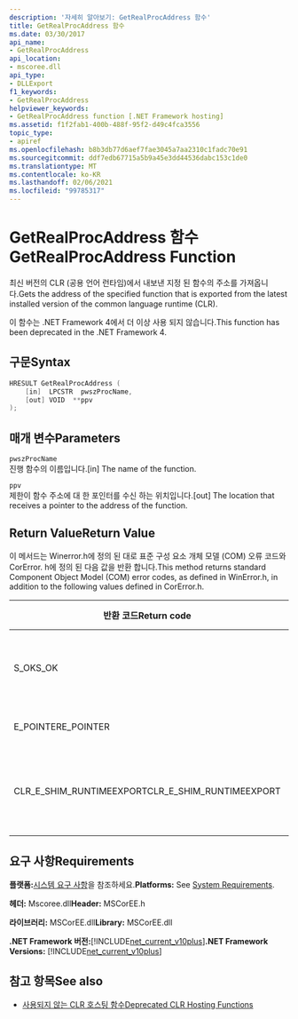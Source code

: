 ```yaml
---
description: '자세히 알아보기: GetRealProcAddress 함수'
title: GetRealProcAddress 함수
ms.date: 03/30/2017
api_name:
- GetRealProcAddress
api_location:
- mscoree.dll
api_type:
- DLLExport
f1_keywords:
- GetRealProcAddress
helpviewer_keywords:
- GetRealProcAddress function [.NET Framework hosting]
ms.assetid: f1f2fab1-400b-488f-95f2-d49c4fca3556
topic_type:
- apiref
ms.openlocfilehash: b8b3db77d6aef7fae3045a7aa2310c1fadc70e91
ms.sourcegitcommit: ddf7edb67715a5b9a45e3dd44536dabc153c1de0
ms.translationtype: MT
ms.contentlocale: ko-KR
ms.lasthandoff: 02/06/2021
ms.locfileid: "99785317"
---
```

# <a name="getrealprocaddress-function"></a><span data-ttu-id="690a4-103">GetRealProcAddress 함수</span><span class="sxs-lookup"><span data-stu-id="690a4-103">GetRealProcAddress Function</span></span>

<span data-ttu-id="690a4-104">최신 버전의 CLR (공용 언어 런타임)에서 내보낸 지정 된 함수의 주소를 가져옵니다.</span><span class="sxs-lookup"><span data-stu-id="690a4-104">Gets the address of the specified function that is exported from the latest installed version of the common language runtime (CLR).</span></span>  
  
 <span data-ttu-id="690a4-105">이 함수는 .NET Framework 4에서 더 이상 사용 되지 않습니다.</span><span class="sxs-lookup"><span data-stu-id="690a4-105">This function has been deprecated in the .NET Framework 4.</span></span>  
  
## <a name="syntax"></a><span data-ttu-id="690a4-106">구문</span><span class="sxs-lookup"><span data-stu-id="690a4-106">Syntax</span></span>  
  
```cpp  
HRESULT GetRealProcAddress (  
    [in]  LPCSTR  pwszProcName,
    [out] VOID  **ppv  
);  
```  
  
## <a name="parameters"></a><span data-ttu-id="690a4-107">매개 변수</span><span class="sxs-lookup"><span data-stu-id="690a4-107">Parameters</span></span>  

 `pwszProcName`  
 <span data-ttu-id="690a4-108">진행 함수의 이름입니다.</span><span class="sxs-lookup"><span data-stu-id="690a4-108">[in] The name of the function.</span></span>  
  
 `ppv`  
 <span data-ttu-id="690a4-109">제한이 함수 주소에 대 한 포인터를 수신 하는 위치입니다.</span><span class="sxs-lookup"><span data-stu-id="690a4-109">[out] The location that receives a pointer to the address of the function.</span></span>  
  
## <a name="return-value"></a><span data-ttu-id="690a4-110">Return Value</span><span class="sxs-lookup"><span data-stu-id="690a4-110">Return Value</span></span>  

 <span data-ttu-id="690a4-111">이 메서드는 Winerror.h에 정의 된 대로 표준 구성 요소 개체 모델 (COM) 오류 코드와 CorError. h에 정의 된 다음 값을 반환 합니다.</span><span class="sxs-lookup"><span data-stu-id="690a4-111">This method returns standard Component Object Model (COM) error codes, as defined in WinError.h, in addition to the following values defined in CorError.h.</span></span>  
  
|<span data-ttu-id="690a4-112">반환 코드</span><span class="sxs-lookup"><span data-stu-id="690a4-112">Return code</span></span>|<span data-ttu-id="690a4-113">설명</span><span class="sxs-lookup"><span data-stu-id="690a4-113">Description</span></span>|  
|-----------------|-----------------|  
|<span data-ttu-id="690a4-114">S_OK</span><span class="sxs-lookup"><span data-stu-id="690a4-114">S_OK</span></span>|<span data-ttu-id="690a4-115">메서드가 완료되었습니다.</span><span class="sxs-lookup"><span data-stu-id="690a4-115">The method completed successfully.</span></span>|  
|<span data-ttu-id="690a4-116">E_POINTER</span><span class="sxs-lookup"><span data-stu-id="690a4-116">E_POINTER</span></span>|<span data-ttu-id="690a4-117">`ppv`가 잘못된 경우</span><span class="sxs-lookup"><span data-stu-id="690a4-117">`ppv` is not valid.</span></span>|  
|<span data-ttu-id="690a4-118">CLR_E_SHIM_RUNTIMEEXPORT</span><span class="sxs-lookup"><span data-stu-id="690a4-118">CLR_E_SHIM_RUNTIMEEXPORT</span></span>|<span data-ttu-id="690a4-119">함수는 런타임에서 내보내지 않습니다.</span><span class="sxs-lookup"><span data-stu-id="690a4-119">The function is not exported from the runtime.</span></span>|  
  
## <a name="requirements"></a><span data-ttu-id="690a4-120">요구 사항</span><span class="sxs-lookup"><span data-stu-id="690a4-120">Requirements</span></span>  

 <span data-ttu-id="690a4-121">**플랫폼:**[시스템 요구 사항](../../get-started/system-requirements.md)을 참조하세요.</span><span class="sxs-lookup"><span data-stu-id="690a4-121">**Platforms:** See [System Requirements](../../get-started/system-requirements.md).</span></span>  
  
 <span data-ttu-id="690a4-122">**헤더:** Mscoree.dll</span><span class="sxs-lookup"><span data-stu-id="690a4-122">**Header:** MSCorEE.h</span></span>  
  
 <span data-ttu-id="690a4-123">**라이브러리:** MSCorEE.dll</span><span class="sxs-lookup"><span data-stu-id="690a4-123">**Library:** MSCorEE.dll</span></span>  
  
 <span data-ttu-id="690a4-124">**.NET Framework 버전:**[!INCLUDE[net_current_v10plus](../../../../includes/net-current-v10plus-md.md)]</span><span class="sxs-lookup"><span data-stu-id="690a4-124">**.NET Framework Versions:** [!INCLUDE[net_current_v10plus](../../../../includes/net-current-v10plus-md.md)]</span></span>  
  
## <a name="see-also"></a><span data-ttu-id="690a4-125">참고 항목</span><span class="sxs-lookup"><span data-stu-id="690a4-125">See also</span></span>

- [<span data-ttu-id="690a4-126">사용되지 않는 CLR 호스팅 함수</span><span class="sxs-lookup"><span data-stu-id="690a4-126">Deprecated CLR Hosting Functions</span></span>](deprecated-clr-hosting-functions.md)

